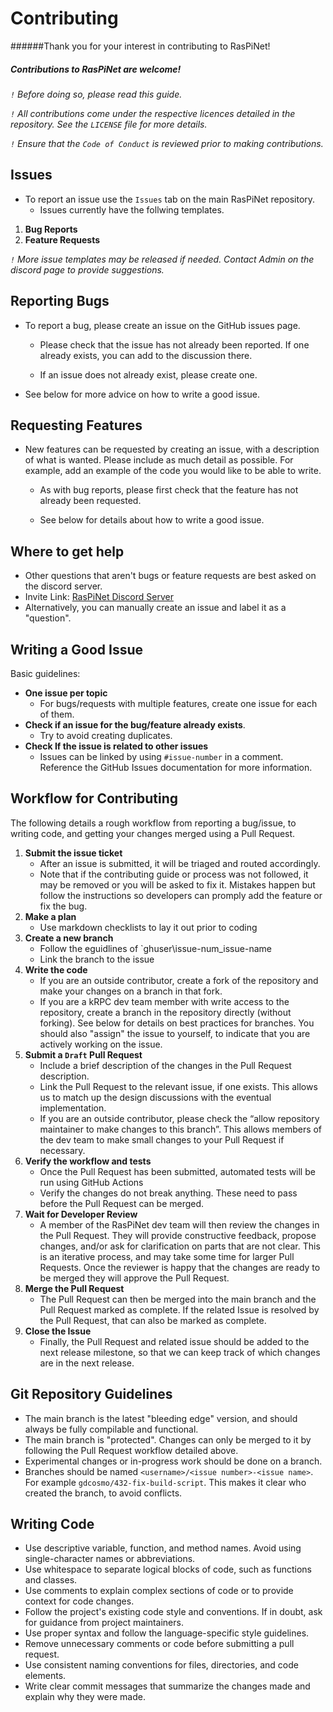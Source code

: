 # Contributing

######Thank you for your interest in contributing to RasPiNet!

##### Contributions to RasPiNet are welcome!
*`!` Before doing so, please read this guide.*

*`!` All contributions come under the respective licences detailed in the repository. See the `LICENSE` file for more details.*

*`!` Ensure that the `Code of Conduct` is reviewed prior to making contributions.* 

## Issues

* To report an issue use the `Issues` tab on the main RasPiNet repository. 
  * Issues currently have the follwing templates. 

1) **Bug Reports**
2) **Feature Requests**

*`!` More issue templates may be released if needed. Contact Admin on the discord page to provide suggestions.* 

## Reporting Bugs

* To report a bug, please create an issue on the GitHub issues page.

  * Please check that the issue has not already been reported. If one already exists, you can add to the
discussion there.

  * If an issue does not already exist, please create one. 

* See below for more advice on how to write a good issue.

## Requesting Features

* New features can be requested by creating an issue, with a description of what is wanted. Please
include as much detail as possible. For example, add an example of the code you would like to be
able to write.

  * As with bug reports, please first check that the feature has not already been requested.

  * See below for details about how to write a good issue.

## Where to get help

* Other questions that aren't bugs or feature requests are best asked on the discord
server. 
* Invite Link: [RasPiNet Discord Server](https://discord.gg/qqDBNQGpBM)
* Alternatively, you can manually create an issue and label it as a "question".

## Writing a Good Issue

Basic guidelines:
 * **One issue per topic**
   * For bugs/requests with multiple features, create one issue for each of them.
 * **Check if an issue for the bug/feature already exists**. 
   * Try to avoid creating duplicates.
 * **Check If the issue is related to other issues** 
   * Issues can be linked by using `#issue-number` in a comment. Reference the GitHub Issues documentation for more information. 

## Workflow for Contributing

The following details a rough workflow from reporting a bug/issue, to writing code, and getting your changes merged using a Pull Request.
 1) **Submit the issue ticket**
    * After an issue is submitted, it will be triaged and routed accordingly. 
    * Note that if the contributing guide or process was not followed, it may be removed or you will be asked to fix it. Mistakes happen but follow the instructions so developers can promply add the feature or fix the bug. 
 2) **Make a plan**
     * Use markdown checklists to lay it out prior to coding
 3) **Create a new branch**
     * Follow the eguidlines of `ghuser\issue-num_issue-name
     * Link the branch to the issue
 4) **Write the code**
     * If you are an outside contributor, create a fork of the repository and make your changes on a
       branch in that fork.
     * If you are a kRPC dev team member with write access to the repository, create a branch in the
       repository directly (without forking). See below for details on best practices for
       branches. You should also "assign" the issue to yourself, to indicate that you are actively
       working on the issue.
 5) **Submit a `Draft` Pull Request**
     * Include a brief description of the changes in the Pull Request description.
     * Link the Pull Request to the relevant issue, if one exists. This allows us to match up the
       design discussions with the eventual implementation.
     * If you are an outside contributor, please check the “allow repository maintainer to make
       changes to this branch”. This allows members of the dev team to make small changes to your
       Pull Request if necessary.
 6) **Verify the workflow and tests**
     * Once the Pull Request has been submitted, automated tests will be run using GitHub Actions 
    * Verify the changes do not break anything. These need to pass before the Pull Request can be
    merged.
 7) **Wait for Developer Review**
    * A member of the RasPiNet dev team will then review the changes in the Pull Request. They will provide
    constructive feedback, propose changes, and/or ask for clarification on parts that are not
    clear. This is an iterative process, and may take some time for larger Pull Requests. Once the
    reviewer is happy that the changes are ready to be merged they will approve the Pull Request.
 8) **Merge the Pull Request**
    * The Pull Request can then be merged into the main branch and the Pull Request marked as
    complete. If the related Issue is resolved by the Pull Request, that can also be marked as
    complete.
 9)  **Close the Issue**
        * Finally, the Pull Request and related issue should be added to the next release milestone, so that we can keep track of which changes are in the next release.

## Git Repository Guidelines 
 * The main branch is the latest "bleeding edge" version, and should always be fully compilable and
   functional.
 * The main branch is "protected". Changes can only be merged to it by following the Pull Request
   workflow detailed above.
 * Experimental changes or in-progress work should be done on a branch.
 * Branches should be named `<username>/<issue number>-<issue name>`. For example `gdcosmo/432-fix-build-script`. This
   makes it clear who created the branch, to avoid conflicts.
  
## Writing Code

* Use descriptive variable, function, and method names. Avoid using single-character names or abbreviations.
* Use whitespace to separate logical blocks of code, such as functions and classes.
* Use comments to explain complex sections of code or to provide context for code changes.
* Follow the project's existing code style and conventions. If in doubt, ask for guidance from project maintainers.
* Use proper syntax and follow the language-specific style guidelines.
* Remove unnecessary comments or code before submitting a pull request.
* Use consistent naming conventions for files, directories, and code elements.
* Write clear commit messages that summarize the changes made and explain why they were made.


